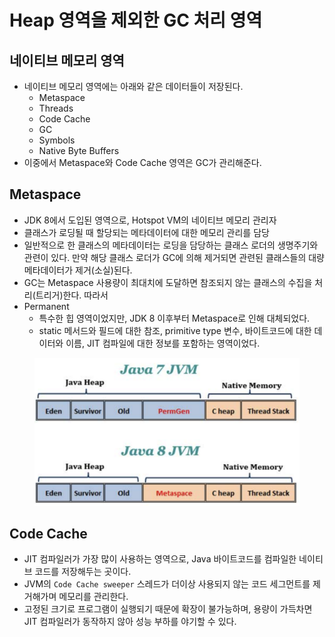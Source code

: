 # Heap 영역을 제외한 GC 처리 영역

## 네이티브 메모리 영역

* 네이티브 메모리 영역에는 아래와 같은 데이터들이 저장된다.
  * Metaspace
  * Threads
  * Code Cache
  * GC
  * Symbols
  * Native Byte Buffers
* 이중에서 Metaspace와 Code Cache 영역은 GC가 관리해준다.

## Metaspace

* JDK 8에서 도입된 영역으로, Hotspot VM의 네이티브 메모리 관리자
* 클래스가 로딩될 때 할당되는 메타데이터에 대한 메모리 관리를 담당 
* 일반적으로 한 클래스의 메타데이터는 로딩을 담당하는 클래스 로더의 생명주기와 관련이 있다. 만약 해당 클래스 로더가 GC에 의해 제거되면 관련된 클래스들의 대량 메타데이터가 제거(소실)된다.
* GC는 Metaspace 사용량이 최대치에 도달하면 참조되지 않는 클래스의 수집을 처리(트리거)한다. 따라서&#x20;
* Permanent
  * 특수한 힙 영역이었지만, JDK 8 이후부터 Metaspace로 인해 대체되었다.
  * static 메서드와 필드에 대한 참조, primitive type 변수, 바이트코드에 대한 데이터와 이름, JIT 컴파일에 대한 정보를 포함하는 영역이었다.

<figure><img src="../../../../.gitbook/assets/image (159).png" alt=""><figcaption></figcaption></figure>

## Code Cache

* JIT 컴파일러가 가장 많이 사용하는 영역으로, Java 바이트코드를 컴파일한 네이티브 코드를 저장해두는 곳이다.
* JVM의 `Code Cache sweeper` 스레드가 더이상 사용되지 않는 코드 세그먼트를 제거해가며 메모리를 관리한다.
* 고정된 크기로 프로그램이 실행되기 때문에 확장이 불가능하며, 용량이 가득차면 JIT 컴파일러가 동작하지 않아 성능 부하를 야기할 수 있다.
